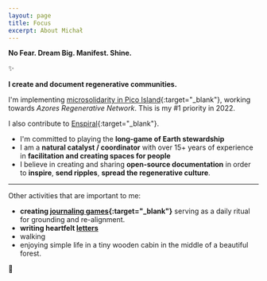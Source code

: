 ```yaml
---
layout: page
title: Focus
excerpt: About Michał
---
```


<b>No Fear. Dream Big. Manifest. Shine.</b>

✨

**I create and document regenerative communities.**

I'm implementing [microsolidarity in Pico Island](https://pico.microsolidarity.cc){:target="_blank"}, working towards *Azores Regenerative Network*. This is my #1 priority in 2022.

I also contribute to [Enspiral](https://enspiral.com){:target="_blank"}.

- I'm committed to playing the **long-game of Earth stewardship**
- I am a **natural catalyst / coordinator** with over 15+ years of experience in **facilitation and creating spaces for people**
- I believe in creating and sharing **open-source documentation** in order to **inspire**, **send ripples**, **spread the regenerative culture**.

<hr>

Other activities that are important to me:

- **creating [journaling games](https://journalsmarter.com){:target="_blank"}** serving as a daily ritual for grounding and re-alignment. 
- **writing heartfelt [letters](letters)**
- walking
- enjoying simple life in a tiny wooden cabin in the middle of a beautiful forest.

🌳